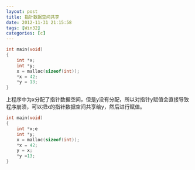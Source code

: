```yaml
---
layout: post
title: 指针数据空间共享
date: 2012-11-31 21:15:58
tags: [Win32]
categories: [c]
---
```

```c
int main(void)
{
    int *x;
    int *y;    
    x = malloc(sizeof(int));
    *x = 42;
    *y = 13;
}
```
上程序中为x分配了指针数据空间，但是y没有分配，所以对指针y赋值会直接导致程序崩溃，可以把x的指针数据空间共享给y，然后进行赋值。
```c
int main(void)
{
    int *x;e
    int *y;
    x = malloc(sizeof(int));
    *x = 42;
    y = x;
    *y =13;
}
```